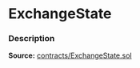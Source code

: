 # ExchangeState

### Description <a href="description" id="description"></a>

**Source:** [contracts/ExchangeState.sol](https://github.com/perifinance/peri-finance/blob/master/contracts/ExchangeState.sol)
